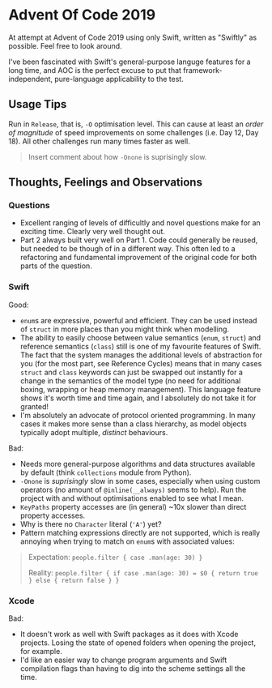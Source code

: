 # Advent Of Code 2019

At attempt at Advent of Code 2019 using only Swift, written as "Swiftly" as possible.
Feel free to look around.

I've been fascinated with Swift's general-purpose languge features for a long time, and AOC is the perfect excuse to put that framework-independent, pure-language applicability to the test.

## Usage Tips

Run in `Release`, that is, `-O` optimisation level.
This can cause at least an _order of magnitude_ of speed improvements on some challenges (i.e. Day 12, Day 18).
All other challenges run many times faster as well.

> Insert comment about how `-Onone` is suprisingly slow.

## Thoughts, Feelings and Observations

### Questions

- Excellent ranging of levels of difficultly and novel questions make for an exciting time. Clearly very well thought out.
- Part 2 always built very well on Part 1. Code could generally be reused, but needed to be though of in a different way.
This often led to a refactoring and fundamental improvement of the original code for both parts of the question.

### Swift

Good:

- `enum`s are expressive, powerful and efficient. They can be used instead of `struct` in more places than you might think when modelling.
- The ability to easily choose between value semantics (`enum`, `struct`) and reference semantics (`class`) still is one of my favourite features of Swift. The fact that the system manages the additional levels of abstraction for you (for the most part, see Reference Cycles) means that in many cases `struct` and `class` keywords can just be swapped out instantly for a change in the semantics of the model type (no need for additional boxing, wrapping or heap memory management). This language feature shows it's worth time and time again, and I absolutely do not take it for granted!
- I'm absolutely an advocate of protocol oriented programming. In many cases it makes more sense than a class hierarchy, as model objects typically adopt multiple, _distinct_ behaviours.

Bad:

- Needs more general-purpose algorithms and data structures available by default (think `collections` module from Python).
- `-Onone` is _suprisingly_ slow in some cases, especially when using custom operators (no amount of `@inline(__always)` seems to help).
Run the project with and without optimisations enabled to see what I mean.
- `KeyPaths` property accesses are (in general) ~10x slower than direct property accesses. 
- Why is there no `Character` literal (`'A'`) yet?
- Pattern matching expressions directly are not supported, which is really annoying when trying to match on `enum`s with associated values:

> Expectation: `people.filter { case .man(age: 30) }`
>
> Reality: `people.filter { if case .man(age: 30) = $0 { return true } else { return false } }`

### Xcode

Bad:

- It doesn't work as well with Swift packages as it does with Xcode projects.
Losing the state of opened folders when opening the project, for example.
- I'd like an easier way to change program arguments and Swift compilation flags than having to dig into the scheme settings all the time.
